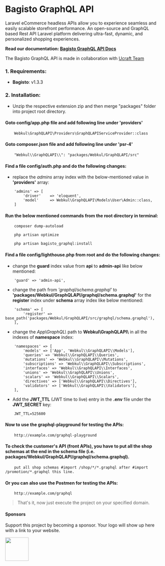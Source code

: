 # Bagisto GraphQL API

Laravel eCommerce headless APIs allow you to experience seamless and easily scalable storefront performance. An open-source and GraphQL based Rest API Laravel platform delivering ultra-fast, dynamic, and personalized shopping experiences.

**Read our documentation: [Bagisto GraphQL API Docs](https://devdocs.bagisto.com/1.x/graphql-admin-api/)**


The Bagisto GraphQL API is made in collaboration with <a href="https://www.ucraft.com/">Ucraft Team</a>


### 1. Requirements:

* **Bagisto**: v1.3.3

### 2. Installation:

* Unzip the respective extension zip and then merge "packages" folder into project root directory.

#### Goto config/app.php file and add following line under 'providers'

~~~
    Webkul\GraphQLAPI\Providers\GraphQLAPIServiceProvider::class
~~~

#### Goto composer.json file and add following line under 'psr-4'

~~~
    "Webkul\\GraphQLAPI\\": "packages/Webkul/GraphQLAPI/src"
~~~

#### Find a file config/auth.php and do the following changes:

* replace the *admins* array index with the below-mentioned value in **'providers'** array:

~~~
    'admins' => [
        'driver'    => 'eloquent',
        'model'     => Webkul\GraphQLAPI\Models\User\Admin::class,
    ]
~~~

#### Run the below mentioned commands from the root directory in terminal:

~~~
    composer dump-autoload
~~~
~~~
    php artisan optimize
~~~
~~~
    php artisan bagisto_graphql:install
~~~

#### Find a file config/lighthouse.php from root and do the following changes:

* change the **guard** index value from **api** to **admin-api** like below mentioned:

~~~
    'guard' => 'admin-api',
~~~

* change the path from *'graphql/schema.graphql'* to **'packages/Webkul/GraphQLAPI/graphql/schema.graphql'** for the **register** index under **schema** array index like below mentioned:

~~~
    'schema' => [
        'register' => base_path('packages/Webkul/GraphQLAPI/src/graphql/schema.graphql'),
    ],
~~~

* change the *App\\GraphQL\\* path to **Webkul\\GraphQLAPI\\** in all the indexes of **namespace** index:

~~~
    'namespaces' => [
        'models' => ['App', 'Webkul\\GraphQLAPI\\Models'],
        'queries' => 'Webkul\\GraphQLAPI\\Queries',
        'mutations' => 'Webkul\\GraphQLAPI\\Mutations',
        'subscriptions' => 'Webkul\\GraphQLAPI\\Subscriptions',
        'interfaces' => 'Webkul\\GraphQLAPI\\Interfaces',
        'unions' => 'Webkul\\GraphQLAPI\\Unions',
        'scalars' => 'Webkul\\GraphQLAPI\\Scalars',
        'directives' => ['Webkul\\GraphQLAPI\\Directives'],
        'validators' => ['Webkul\\GraphQLAPI\\Validators'],
    ],
~~~

* Add the **JWT_TTL** (JWT time to live) entry in the **.env** file under the **JWT_SECRET** key:

~~~
    JWT_TTL=525600
~~~

#### Now to use the graphql-playground for testing the APIs:

~~~
    http://example.com/graphql-playground
~~~

#### To check the customer's API (front APIs), you have to put all the shop schemas at the end in the schema file (i.e. packages/Webkul/GraphQLAPI/graphql/schema.graphql).

~~~
    put all shop schemas #import /shop/*/*.graphql after #import /promotion/*.graphql this line.
~~~

#### Or you can also use the Postmen for testing the APIs:

~~~
    http://example.com/graphql
~~~
> That's it, now just execute the project on your specified domain.

#### Sponsors

Support this project by becoming a sponsor. Your logo will show up here with a link to your website.

<kbd>
    <a href="https://www.ucraft.com/" target="_blank">
        <img src="https://bagisto.com/wp-content/uploads/2021/03/ucraft-bagisto.png" height="75">
    </a>
</kbd>